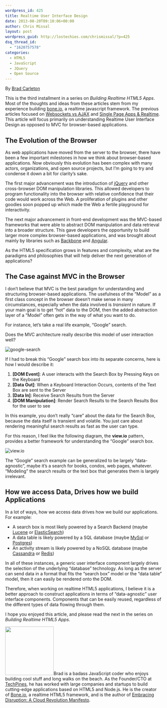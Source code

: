 ```yaml
---
wordpress_id: 425
title: Realtime User Interface Design
date: 2013-08-20T09:10:06+00:00
author: Chris Missal
layout: post
wordpress_guid: http://lostechies.com/chrismissal/?p=425
dsq_thread_id:
  - "1620757578"
categories:
  - HTML5
  - JavaScript
  - JQuery
  - Open Source
---
```

By [Brad Carleton](http://twitter.com/techpines)

This is the third installment in a series on _Building Realtime HTML5 Apps_. Most of the thoughts and ideas from these articles stem from my experience building [bone.io](http://bone.io), a realtime javascript framework. The previous articles focused on [Websockets vs AJAX](http://lostechies.com/chrismissal/2013/08/06/browser-wars-websockets-vs-ajax/) and [Single Page Apps & Realtime](http://lostechies.com/chrismissal/2013/08/13/single-page-apps-realtime-a-love-story/). This article will focus primarily on understanding Realtime User Interface Design as opposed to MVC for browser-based applications.

## The Evolution of the Browser

As web applications have moved from the server to the browser, there have been a few important milestones in how we think about browser-based applications. Now obviously this evolution has been complex with many actors, organizations, and open source projects, but I&#8217;m going to try and condense it down a bit for clarity&#8217;s sake.

The first major advancement was the introduction of [jQuery](http://jquery.com/) and other cross-browser DOM manipulation libraries. This allowed developers to program functionality into the browser with relative confidence that their code would work across the Web. A proliferation of plugins and other goodies soon popped up which made the Web a fertile playground for interactivity.

The next major advancement in front-end development was the MVC-based frameworks that were able to abstract DOM manipulation and data retrieval into a broader structure. This gave developers the opportunity to build larger more complex browser-based applications, and was brought about mainly by libraries such as [Backbone](http://backbonejs.org/) and [Angular](http://angularjs.org/).

As the HTML5 specification grows in features and complexity, what are the paradigms and philosophies that will help deliver the next generation of applications?

## The Case against MVC in the Browser

I don&#8217;t believe that MVC is the best paradigm for understanding and structuring browser-based applications. The usefulness of the &#8220;Model&#8221; as a first class concept in the browser doesn&#8217;t make sense in many circumstances, especially when the data involved is _transient_ in nature. If your main goal is to get &#8220;hot&#8221; data to the DOM, then the added abstraction layer of a &#8220;Model&#8221; often gets in the way of what you want to do.

For instance, let&#8217;s take a real life example, &#8220;Google&#8221; search.

Does the MVC architecture really describe this model of user interaction well?

![google-search](http://cdn.techpines.io/google-search.png)

If I had to break this &#8220;Google&#8221; search box into its separate concerns, here is how I would describe it:

  1. **[DOM Event]**: A user interacts with the Search Box by Pressing Keys on the Keyboard
  2. **[Data Out]**: When a Keyboard Interaction Occurs, contents of the Text Box are sent to the Server
  3. **[Data In]**: Receive Search Results from the Server
  4. **[DOM Manipulation]**: Render Search Results to the Search Results Box for the user to see

In this example, you don&#8217;t really &#8220;care&#8221; about the data for the Search Box, because the data itself is transient and volatile. You just care about rendering meaningful search results as fast as the user can type.

For this reason, I feel like the following diagram, the **view.io** pattern, provides a better framework for understanding the &#8220;Google&#8221; search box.

![view.io](http://cdn.techpines.io/view.io.png)

The &#8220;Google&#8221; search example can be generalized to be largely &#8220;data-agnostic&#8221;, maybe it&#8217;s a search for books, condos, web pages, whatever. &#8220;Modeling&#8221; the search results or the text box that generates them is largely irrelevant.

## How we access Data, Drives how we build Applications

In a lot of ways, how we access data drives how we build our applications. For example:

  * A search box is most likely powered by a Search Backend (maybe [Lucene](http://lucene.apache.org/) or [ElasticSearch](http://www.elasticsearch.org/))
  * A data table is likely powered by a SQL database (maybe [MySql](http://www.mysql.com/) or [Postgres](http://www.postgresql.org/))
  * An activity stream is likely powered by a NoSQL database (maybe [Cassandra](http://cassandra.apache.org/) or [Redis](http://redis.io/))

In all of these instances, a generic user interface component largely drives the selection of the underlying &#8220;database&#8221; technology. As long as the server can send data in a format that fits the &#8220;search box&#8221; model or the &#8220;data table&#8221; model, then it can easily be rendered onto the DOM.

Therefore, when working on realtime HTML5 applications, I believe it is a better approach to construct applications in terms of &#8220;data-agnostic&#8221; user interface components. Components that can be easily reused, regardless of the different types of data flowing through them.

I hope you enjoyed this article, and please read the next in the series on _Building Realtime HTML5 Apps_.

[<img class="alignleft  wp-image-403" title="Brad Carleton" src="/content/chrismissal/uploads/2013/08/brad-headshot.jpg" alt="" width="156" height="156" srcset="/content/chrismissal/uploads/2013/08/brad-headshot.jpg 512w, /content/chrismissal/uploads/2013/08/brad-headshot-150x150.jpg 150w, /content/chrismissal/uploads/2013/08/brad-headshot-300x300.jpg 300w, /content/chrismissal/uploads/2013/08/brad-headshot-100x100.jpg 100w" sizes="(max-width: 156px) 100vw, 156px" />](/content/chrismissal/uploads/2013/08/brad-headshot.jpg)Brad is a badass JavaScript coder who enjoys building cool stuff and long walks on the beach. As the Founder/CTO at [TechPines](http://www.techpines.com "We Make Awesome Apps"), he has worked with large companies and startups to build cutting-edge applications based on HTML5 and Node.js. He is the creator of [Bone.io](http://bone.io "bone.io - Realtime Single Page HTML5 Apps"), a realtime HTML5 framework, and is the author of [Embracing Disruption: A Cloud Revolution Manifesto](http://embracingdisruption.com "embracing disruption a cloud revolution manifesto").